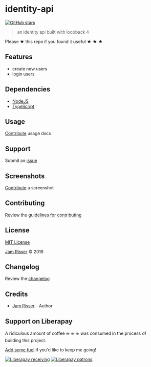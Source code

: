 # identity-api

[![GitHub stars](https://img.shields.io/github/stars/codejamninja/identity-api.svg?style=social&label=Stars)](https://github.com/codejamninja/identity-api)

> an identity api built with loopback 4

Please ★ this repo if you found it useful ★ ★ ★


## Features

* create new users
* login users


## Dependencies

* [NodeJS](https://nodejs.org)
* [TypeScript](https://www.typescriptlang.org)


## Usage

[Contribute](https://github.com/codejamninja/identity-api/blob/master/CONTRIBUTING.md) usage docs


## Support

Submit an [issue](https://github.com/codejamninja/identity-api/issues/new)


## Screenshots

[Contribute](https://github.com/codejamninja/identity-api/blob/master/CONTRIBUTING.md) a screenshot


## Contributing

Review the [guidelines for contributing](https://github.com/codejamninja/identity-api/blob/master/CONTRIBUTING.md)


## License

[MIT License](https://github.com/codejamninja/identity-api/blob/master/LICENSE)

[Jam Risser](https://codejam.ninja) © 2019


## Changelog

Review the [changelog](https://github.com/codejamninja/identity-api/blob/master/CHANGELOG.md)


## Credits

* [Jam Risser](https://codejam.ninja) - Author


## Support on Liberapay

A ridiculous amount of coffee ☕ ☕ ☕ was consumed in the process of building this project.

[Add some fuel](https://liberapay.com/codejamninja/donate) if you'd like to keep me going!

[![Liberapay receiving](https://img.shields.io/liberapay/receives/codejamninja.svg?style=flat-square)](https://liberapay.com/codejamninja/donate)
[![Liberapay patrons](https://img.shields.io/liberapay/patrons/codejamninja.svg?style=flat-square)](https://liberapay.com/codejamninja/donate)
